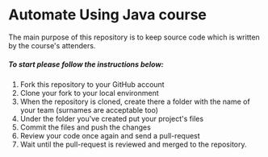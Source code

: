 Automate Using Java course
==========================
The main purpose of this repository is to keep source code which is written by the course's attenders.

##### To start please follow the instructions below:

1. Fork this repository to your GitHub account
2. Clone your fork to your local environment
3. When the repository is cloned, create there a folder with the name of your team (surnames are acceptable too)
4. Under the folder you've created put your project's files
5. Commit the files and push the changes
6. Review your code once again and send a pull-request
7. Wait until the pull-request is reviewed and merged to the repository.
